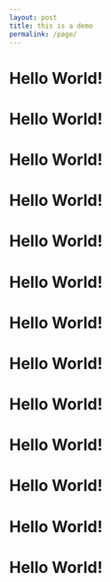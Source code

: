 ```yaml
---
layout: post
title: this is a demo
permalink: /page/
---
```

<h1>Hello World!</h1>

<h1>Hello World!</h1>
<h1>Hello World!</h1>
<h1>Hello World!</h1>
<h1>Hello World!</h1>
<h1>Hello World!</h1>
<h1>Hello World!</h1>
<h1>Hello World!</h1>
<h1>Hello World!</h1>
<h1>Hello World!</h1>
<h1>Hello World!</h1>
<h1>Hello World!</h1>
<h1>Hello World!</h1>
